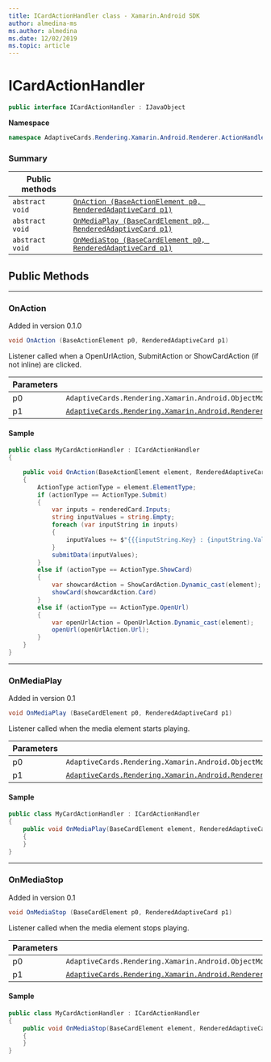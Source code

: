 ```yaml
---
title: ICardActionHandler class - Xamarin.Android SDK
author: almedina-ms
ms.author: almedina
ms.date: 12/02/2019
ms.topic: article
---
```


# ICardActionHandler

```csharp
public interface ICardActionHandler : IJavaObject 
```

**Namespace**
```csharp
namespace AdaptiveCards.Rendering.Xamarin.Android.Renderer.ActionHandler
```

### Summary

| Public methods | &nbsp; |
| --- | ---- |
| ```abstract void``` | [```OnAction (BaseActionElement p0, RenderedAdaptiveCard p1)```](#onaction) |
| ```abstract void``` | [```OnMediaPlay (BaseCardElement p0, RenderedAdaptiveCard p1)```](#onmediaplay) |
| ```abstract void``` | [```OnMediaStop (BaseCardElement p0, RenderedAdaptiveCard p1)```](#onmediastop) |

## Public Methods
--- 
### <a id="onaction"></a> OnAction
<p>Added in version 0.1.0</p>

```csharp
void OnAction (BaseActionElement p0, RenderedAdaptiveCard p1)
```

Listener called when a OpenUrlAction, SubmitAction or ShowCardAction (if not inline) are clicked.

| Parameters | &nbsp; |
| --- | --- |
| p0 | ```AdaptiveCards.Rendering.Xamarin.Android.ObjectModel.BaseActionElement``` |
| p1 | [```AdaptiveCards.Rendering.Xamarin.Android.Renderer.RenderedAdaptiveCard```](adaptivecards-rendering-xamarin-android-renderer-renderedadaptivecard.md) |

#### Sample

```csharp
public class MyCardActionHandler : ICardActionHandler
{

    public void OnAction(BaseActionElement element, RenderedAdaptiveCard renderedCard)
    {
        ActionType actionType = element.ElementType;
        if (actionType == ActionType.Submit)
        {
            var inputs = renderedCard.Inputs;
            string inputValues = string.Empty;
            foreach (var inputString in inputs)
            {
                inputValues += $"{{{inputString.Key} : {inputString.Value}}}\n";
            }
            submitData(inputValues);
        }
        else if (actionType == ActionType.ShowCard)
        {
            var showcardAction = ShowCardAction.Dynamic_cast(element);
            showCard(showcardAction.Card)
        }
        else if (actionType == ActionType.OpenUrl)
        {
            var openUrlAction = OpenUrlAction.Dynamic_cast(element);
            openUrl(openUrlAction.Url);
        }
    }
}
```

---
### <a id="onmediaplay"></a> OnMediaPlay
<p>Added in version 0.1</p>

```csharp
void OnMediaPlay (BaseCardElement p0, RenderedAdaptiveCard p1)
```

Listener called when the media element starts playing.

| Parameters | &nbsp; |
| --- | --- |
| p0 | ```AdaptiveCards.Rendering.Xamarin.Android.ObjectModel.BaseCardElement``` |
| p1 | [```AdaptiveCards.Rendering.Xamarin.Android.Renderer.RenderedAdaptiveCard```](adaptivecards-rendering-xamarin-android-renderer-renderedadaptivecard.md) |

#### Sample

```csharp
public class MyCardActionHandler : ICardActionHandler
{
    public void OnMediaPlay(BaseCardElement element, RenderedAdaptiveCard renderedCard)
    {
    }
}
```

--- 

### <a id="onmediastop"></a> OnMediaStop
<p>Added in version 0.1</p>

```csharp
void OnMediaStop (BaseCardElement p0, RenderedAdaptiveCard p1)
```

Listener called when the media element stops playing.

| Parameters | &nbsp; |
| --- | --- |
| p0 | ```AdaptiveCards.Rendering.Xamarin.Android.ObjectModel.BaseCardElement``` |
| p1 | [```AdaptiveCards.Rendering.Xamarin.Android.Renderer.RenderedAdaptiveCard```](adaptivecards-rendering-xamarin-android-renderer-renderedadaptivecard.md) |

#### Sample

```csharp
public class MyCardActionHandler : ICardActionHandler
{
    public void OnMediaStop(BaseCardElement element, RenderedAdaptiveCard renderedCard)
    {
    }
}
```
